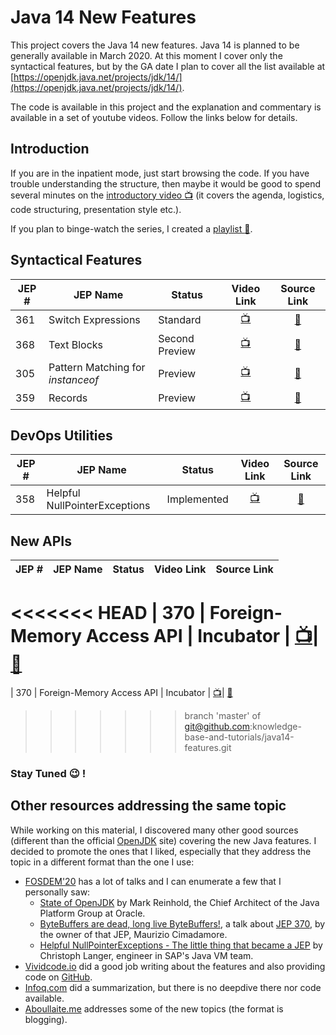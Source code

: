 # Java 14 New Features

This project covers the Java 14 new features. Java 14 is planned to be generally available in March 2020. At this moment I cover only the syntactical features, but by the GA date I plan to cover all the list available at [https://openjdk.java.net/projects/jdk/14/](https://openjdk.java.net/projects/jdk/14/).

The code is available in this project and the explanation and commentary is available in a set of youtube videos. Follow the links below for details.

## Introduction
If you are in the inpatient mode, just start browsing the code. If you have trouble understanding the structure, then maybe it would be good to  spend several minutes on the [introductory video :tv:](https://youtu.be/IUqFQy4yUAw) (it covers the agenda, logistics, code structuring, presentation style etc.).

If you plan to binge-watch the series, I created a [playlist :movie_camera:](https://www.youtube.com/playlist?list=PLGDP1Irs2PmWNwAwMPdyOxCqkFqB6gtp9).

## Syntactical Features

|JEP #|JEP Name|Status|Video Link|Source Link
| --- | ------ | --- | :----: | :--: |
| 361 | Switch Expressions| Standard | [:tv:](https://youtu.be/rSGbMqX5RzU)| [:scroll:](./src/main/java/com/github/kbnt/java14/se/SwitchExpressions.java)
| 368| Text Blocks | Second Preview| [:tv:](https://youtu.be/QU9pQGCVrPY)| [:scroll:](./src/main/java/com/github/kbnt/java14/tb/TextBlocks.java)
| 305| Pattern Matching for _instanceof_ | Preview| [:tv:](https://youtu.be/SJmGyzLayJc)| [:scroll:](./src/main/java/com/github/kbnt/java14/pm/PatternMatchingForInstanceof.java)
| 359| Records | Preview| [:tv:](https://youtu.be/zA11PetGZuk)| [:scroll:](./src/main/java/com/github/kbnt/java14/records/Records.java)

## DevOps Utilities
|JEP #|JEP Name|Status|Video Link|Source Link
| --- | ------ | --- | :----: | :--: |
| 358 | Helpful NullPointerExceptions| Implemented | [:tv:](https://youtu.be/SdzzWN_DyIA)| [:scroll:](./src/main/java/com/github/kbnt/java14/npe/HelpfulNPEMessages.java)

## New APIs
|JEP #|JEP Name|Status|Video Link|Source Link
| --- | ------ | --- | :----: | :--: |
<<<<<<< HEAD
| 370 | Foreign-Memory Access API | Incubator | [:tv:](https://youtu.be/NwXzT8T6mb8)| [:scroll:](./src/main/java/com/github/kbnt/java14/fma/)
=======
| 370 | Foreign-Memory Access API | Incubator | [:tv:](https://youtu.be/NwXzT8T6mb8)| [:scroll:](./src/main/java/com/github/kbnt/java/14/fma/)
>>>>>>> branch 'master' of git@github.com:knowledge-base-and-tutorials/java14-features.git

### Stay Tuned :wink: !

## Other resources addressing the same topic
While working on this material, I discovered many other good sources (different than the official [OpenJDK](https://openjdk.java.net/projects/jdk/14/) site) covering the new Java features. I decided to promote the ones that I liked, especially that they address the topic in a different format than the one I use:

* [FOSDEM'20](https://fosdem.org/2020/schedule/track/free_java/) has a lot of talks and I can enumerate a few that I personally saw:
  * [State of OpenJDK](https://fosdem.org/2020/schedule/event/state_openjdk/) by Mark Reinhold, the Chief  Architect of the Java Platform Group at Oracle.
  * [ByteBuffers are dead, long live ByteBuffers!](https://fosdem.org/2020/schedule/event/bytebuffers/), a talk about [JEP 370](https://openjdk.java.net/jeps/370), by the owner of that JEP, 	Maurizio Cimadamore.
  * [Helpful NullPointerExceptions - The little thing that became a JEP](https://fosdem.org/2020/schedule/event/npes/) by Christoph Langer, engineer in SAP's Java VM team.
* [Vividcode.io](https://vividcode.io/jdk-14-new-features/) did a good job writing about the features and also providing code on [GitHub](https://github.com/VividcodeIO/jdk14-features).
* [Infoq.com](https://www.infoq.com/news/2019/12/java14-feature-freeze/) did a summarization, but there is no deepdive there nor code available.
* [Aboullaite.me](https://aboullaite.me/) addresses some of the new topics (the format is blogging).
